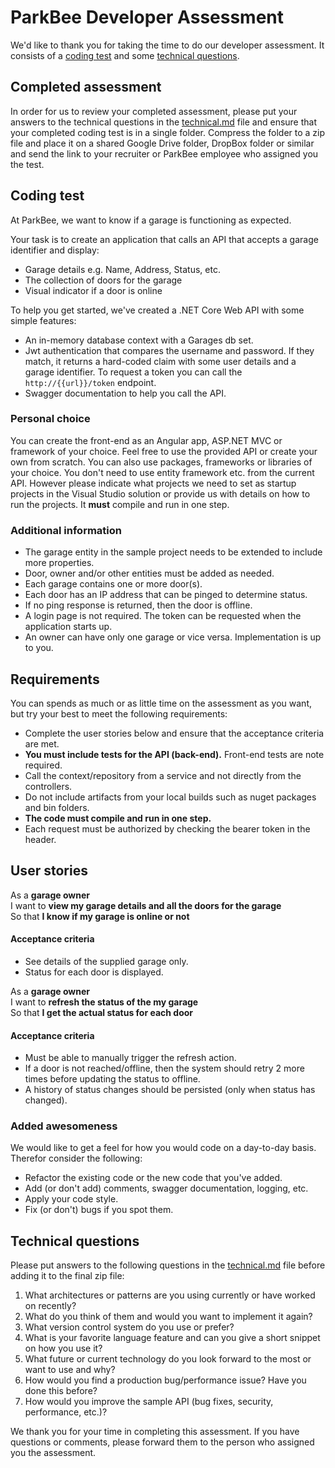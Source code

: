 # ParkBee Developer Assessment

We'd like to thank you for taking the time to do our developer assessment. It consists of a [coding test](#coding-test) and some [technical questions](#technical-questions).

## Completed assessment

In order for us to review your completed assessment, please put your answers to the technical questions in the [technical.md](technical.md) file and ensure that your completed coding test is in a single folder. Compress the folder to a zip file and place it on a shared Google Drive folder, DropBox folder or similar and send the link to your recruiter or ParkBee employee who assigned you the test.

## Coding test

At ParkBee, we want to know if a garage is functioning as expected.

Your task is to create an application that calls an API that accepts a garage identifier and display:

* Garage details e.g. Name, Address, Status, etc.
* The collection of doors for the garage
* Visual indicator if a door is online

To help you get started, we've created a .NET Core Web API with some simple features:

* An in-memory database context with a Garages db set.
* Jwt authentication that compares the username and password. If they match, it returns a hard-coded claim with some user details and a garage identifier. To request a token you can call the `http://{{url}}/token` endpoint.
* Swagger documentation to help you call the API.

### Personal choice

You can create the front-end as an Angular app, ASP.NET MVC or framework of your choice. Feel free to use the provided API or create your own from scratch. You can also use packages, frameworks or libraries of your choice. You don't need to use entity framework etc. from the current API.
However please indicate what projects we need to set as startup projects in the Visual Studio solution or provide us with details on how to run the projects. It **must** compile and run in one step.

### Additional information

* The garage entity in the sample project needs to be extended to include more properties.
* Door, owner and/or other entities must be added as needed.
* Each garage contains one or more door(s).
* Each door has an IP address that can be pinged to determine status.
* If no ping response is returned, then the door is offline.
* A login page is not required. The token can be requested when the application starts up.
* An owner can have only one garage or vice versa. Implementation is up to you.

## Requirements

You can spends as much or as little time on the assessment as you want, but try your best to meet the following requirements:

* Complete the user stories below and ensure that the acceptance criteria are met.
* **You must include tests for the API (back-end).** Front-end tests are note required.
* Call the context/repository from a service and not directly from the controllers.
* Do not include artifacts from your local builds such as nuget packages and bin folders.
* **The code must compile and run in one step.**
* Each request must be authorized by checking the bearer token in the header.

## User stories

As a **garage owner**  
I want to **view my garage details and all the doors for the garage**  
So that **I know if my garage is online or not**  

#### Acceptance criteria

* See details of the supplied garage only.
* Status for each door is displayed.

As a **garage owner**  
I want to **refresh the status of the my garage**  
So that **I get the actual status for each door**

#### Acceptance criteria

* Must be able to manually trigger the refresh action.
* If a door is not reached/offline, then the system should retry 2 more times before updating the status to offline.
* A history of status changes should be persisted (only when status has changed).

### Added awesomeness

We would like to get a feel for how you would code on a day-to-day basis. Therefor consider the following:

* Refactor the existing code or the new code that you've added.
* Add (or don't add) comments, swagger documentation, logging, etc.
* Apply your code style.
* Fix (or don't) bugs if you spot them.

## Technical questions

Please put answers to the following questions in the [technical.md](technical.md) file before adding it to the final zip file:

1. What architectures or patterns are you using currently or have worked on recently?
2. What do you think of them and would you want to implement it again?
3. What version control system do you use or prefer?
4. What is your favorite language feature and can you give a short snippet on how you use it?
5. What future or current technology do you look forward to the most or want to use and why?
6. How would you find a production bug/performance issue? Have you done this before?
7. How would you improve the sample API (bug fixes, security, performance, etc.)?

We thank you for your time in completing this assessment. If you have questions or comments, please forward them to the person who assigned you the assessment.

